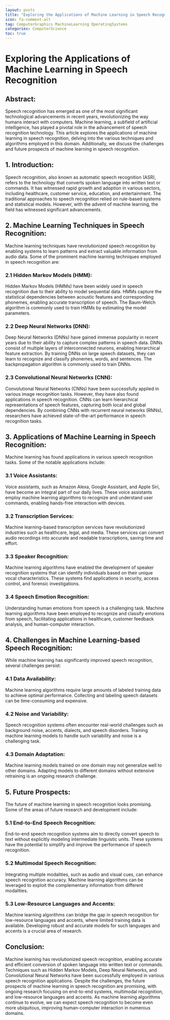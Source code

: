 ```yaml
---
layout: posts
title: "Exploring the Applications of Machine Learning in Speech Recognition"
icon: fa-comment-alt
tag: ComputerGraphics MachineLearning OperatingSystems
categories: ComputerScience
toc: true
---
```



# Exploring the Applications of Machine Learning in Speech Recognition

## Abstract:
Speech recognition has emerged as one of the most significant technological advancements in recent years, revolutionizing the way humans interact with computers. Machine learning, a subfield of artificial intelligence, has played a pivotal role in the advancement of speech recognition technology. This article explores the applications of machine learning in speech recognition, delving into the various techniques and algorithms employed in this domain. Additionally, we discuss the challenges and future prospects of machine learning in speech recognition.

## 1. Introduction:
Speech recognition, also known as automatic speech recognition (ASR), refers to the technology that converts spoken language into written text or commands. It has witnessed rapid growth and adoption in various sectors, including healthcare, customer service, education, and entertainment. The traditional approaches to speech recognition relied on rule-based systems and statistical models. However, with the advent of machine learning, the field has witnessed significant advancements.

## 2. Machine Learning Techniques in Speech Recognition:
Machine learning techniques have revolutionized speech recognition by enabling systems to learn patterns and extract valuable information from audio data. Some of the prominent machine learning techniques employed in speech recognition are:

### 2.1 Hidden Markov Models (HMM):
Hidden Markov Models (HMMs) have been widely used in speech recognition due to their ability to model sequential data. HMMs capture the statistical dependencies between acoustic features and corresponding phonemes, enabling accurate transcription of speech. The Baum-Welch algorithm is commonly used to train HMMs by estimating the model parameters.

### 2.2 Deep Neural Networks (DNN):
Deep Neural Networks (DNNs) have gained immense popularity in recent years due to their ability to capture complex patterns in speech data. DNNs consist of multiple layers of interconnected neurons, enabling hierarchical feature extraction. By training DNNs on large speech datasets, they can learn to recognize and classify phonemes, words, and sentences. The backpropagation algorithm is commonly used to train DNNs.

### 2.3 Convolutional Neural Networks (CNN):
Convolutional Neural Networks (CNNs) have been successfully applied in various image recognition tasks. However, they have also found applications in speech recognition. CNNs can learn hierarchical representations of speech features, capturing both local and global dependencies. By combining CNNs with recurrent neural networks (RNNs), researchers have achieved state-of-the-art performance in speech recognition tasks.

## 3. Applications of Machine Learning in Speech Recognition:
Machine learning has found applications in various speech recognition tasks. Some of the notable applications include:

### 3.1 Voice Assistants:
Voice assistants, such as Amazon Alexa, Google Assistant, and Apple Siri, have become an integral part of our daily lives. These voice assistants employ machine learning algorithms to recognize and understand user commands, enabling hands-free interaction with devices.

### 3.2 Transcription Services:
Machine learning-based transcription services have revolutionized industries such as healthcare, legal, and media. These services can convert audio recordings into accurate and readable transcriptions, saving time and effort.

### 3.3 Speaker Recognition:
Machine learning algorithms have enabled the development of speaker recognition systems that can identify individuals based on their unique vocal characteristics. These systems find applications in security, access control, and forensic investigations.

### 3.4 Speech Emotion Recognition:
Understanding human emotions from speech is a challenging task. Machine learning algorithms have been employed to recognize and classify emotions from speech, facilitating applications in healthcare, customer feedback analysis, and human-computer interaction.

## 4. Challenges in Machine Learning-based Speech Recognition:
While machine learning has significantly improved speech recognition, several challenges persist:

### 4.1 Data Availability:
Machine learning algorithms require large amounts of labeled training data to achieve optimal performance. Collecting and labeling speech datasets can be time-consuming and expensive.

### 4.2 Noise and Variability:
Speech recognition systems often encounter real-world challenges such as background noise, accents, dialects, and speech disorders. Training machine learning models to handle such variability and noise is a challenging task.

### 4.3 Domain Adaptation:
Machine learning models trained on one domain may not generalize well to other domains. Adapting models to different domains without extensive retraining is an ongoing research challenge.

## 5. Future Prospects:
The future of machine learning in speech recognition looks promising. Some of the areas of future research and development include:

### 5.1 End-to-End Speech Recognition:
End-to-end speech recognition systems aim to directly convert speech to text without explicitly modeling intermediate linguistic units. These systems have the potential to simplify and improve the performance of speech recognition.

### 5.2 Multimodal Speech Recognition:
Integrating multiple modalities, such as audio and visual cues, can enhance speech recognition accuracy. Machine learning algorithms can be leveraged to exploit the complementary information from different modalities.

### 5.3 Low-Resource Languages and Accents:
Machine learning algorithms can bridge the gap in speech recognition for low-resource languages and accents, where limited training data is available. Developing robust and accurate models for such languages and accents is a crucial area of research.

## Conclusion:
Machine learning has revolutionized speech recognition, enabling accurate and efficient conversion of spoken language into written text or commands. Techniques such as Hidden Markov Models, Deep Neural Networks, and Convolutional Neural Networks have been successfully employed in various speech recognition applications. Despite the challenges, the future prospects of machine learning in speech recognition are promising, with ongoing research focusing on end-to-end systems, multimodal recognition, and low-resource languages and accents. As machine learning algorithms continue to evolve, we can expect speech recognition to become even more ubiquitous, improving human-computer interaction in numerous domains.